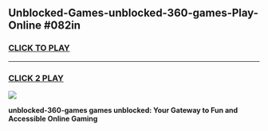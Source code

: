 
## Unblocked-Games-unblocked-360-games-Play-Online #082in
<h3>
<a href="https://news.freeplayer.one?title=unblocked-360-games&ref=3">CLICK TO PLAY</a></h3>
<hr>

<h3>
<a href="https://news.freeplayer.one?title=unblocked-360-games&ref=3">CLICK 2 PLAY</a>
  
</h3>

<a href="https://news.freeplayer.one?title=unblocked-360-games&ref=3"><img src="https://clearcache.store/games.png"></a>


**unblocked-360-games games unblocked: Your Gateway to Fun and Accessible Online Gaming**
